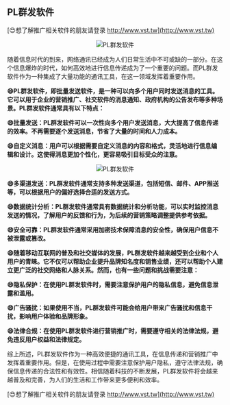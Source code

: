 ## **PL群发软件**

[😍想了解推广相关软件的朋友请登录 http://www.vst.tw](http://www.vst.tw)

 <center><img src="https://vst.tw/MP4/tuiguang/png/5.png" alt="PL群发软件"></center>

随着信息时代的到来，网络通讯已经成为人们日常生活中不可或缺的一部分。在这个信息爆炸的时代，如何高效地进行信息传递成为了一个重要的问题。而PL群发软件作为一种集成了大量功能的通讯工具，在这一领域发挥着重要作用。

**😄PL群发软件，即批量发送软件，是一种可以向多个用户同时发送消息的工具。它可以用于企业的营销推广、社交软件的消息通知、政府机构的公告发布等多种场景。PL群发软件通常具有以下特点：**

**😄批量发送：PL群发软件可以一次性向多个用户发送消息，大大提高了信息传递的效率。不再需要逐个发送消息，节省了大量的时间和人力成本。**

**😄自定义消息：用户可以根据需要自定义消息的内容和格式，灵活地进行信息编辑和设计。这使得消息更加个性化，更容易吸引目标受众的注意。**

 <center><img src="https://vst.tw/MP4/tuiguang/png/6.png" alt="PL群发软件"></center>

**😄多渠道发送：PL群发软件通常支持多种发送渠道，包括短信、邮件、APP推送等，可以根据用户的偏好选择合适的发送方式。**

**😄数据统计分析：PL群发软件通常具有数据统计和分析功能，可以实时监控消息发送的情况，了解用户的反馈和行为，为后续的营销策略调整提供参考依据。**

**😄安全可靠：PL群发软件通常采用加密技术保障消息的安全性，确保用户信息不被泄露或篡改。**

**😄随着移动互联网的普及和社交媒体的发展，PL群发软件越来越受到企业和个人用户的青睐。它不仅可以帮助企业提升品牌知名度和销售业绩，还可以帮助个人建立更广泛的社交网络和人脉关系。然而，也有一些问题和挑战需要注意：**

**😄隐私保护：在使用PL群发软件时，需要注意保护用户的隐私信息，避免信息泄露和滥用。**

**😄广告骚扰：如果使用不当，PL群发软件可能会给用户带来广告骚扰和信息干扰，影响用户体验和品牌形象。**

**😄法律合规：在使用PL群发软件进行营销推广时，需要遵守相关的法律法规，避免违反用户权益和法律规定。**

综上所述，PL群发软件作为一种高效便捷的通讯工具，在信息传递和营销推广中发挥着重要作用。但是，在使用过程中需要注意保护用户隐私，遵守法律法规，确保信息传递的合法性和有效性。相信随着科技的不断发展，PL群发软件将会越来越普及和完善，为人们的生活和工作带来更多便利和效率。

[😍想了解推广相关软件的朋友请登录 http://www.vst.tw](http://www.vst.tw)




